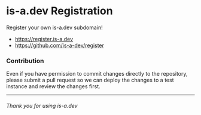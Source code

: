 # is-a.dev Registration
Register your own is-a.dev subdomain!

- https://register.is-a.dev
- https://github.com/is-a-dev/register

### Contribution
Even if you have permission to commit changes directly to the repository, please submit a pull request so we can deploy the changes to a test instance and review the changes first.

---

###### Thank you for using is-a.dev
